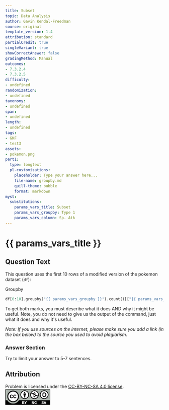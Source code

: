 ```yaml
---
title: Subset
topic: Data Analysis
author: Gavin Kendal-Freedman
source: original
template_version: 1.4
attribution: standard
partialCredit: true
singleVariant: true
showCorrectAnswer: false
gradingMethod: Manual
outcomes:
- 7.3.2.4
- 7.3.2.5
difficulty:
- undefined
randomization:
- undefined
taxonomy:
- undefined
span:
- undefined
length:
- undefined
tags:
- GKF
- test3
assets:
- pokemon.png
part1:
  type: longtext
  pl-customizations:
    placeholder: Type your answer here...
    file-name: groupby.md
    quill-theme: bubble
    format: markdown
myst:
  substitutions:
    params_vars_title: Subset
    params_vars_groupby: Type 1
    params_vars_column: Sp. Atk
---
```

# {{ params_vars_title }}

## Question Text

This question uses the first 10 rows of a modified version of the pokemon dataset (`df`):

<pl-figure file-name="pokemon.png" directory="clientFilesQuestion"></pl-figure>

<div class="card my-2">
<div class="card-header">Groupby</div>
<div class="card-body">

```python
df[0:10].groupby("{{ params_vars_groupby }}").count()[["{{ params_vars_column }}"]]
```

To get both marks, you must describe what it does AND why it might be useful.
Note, you do not need to give us the output of the command, just what it does and why it's useful.

*Note: If you use sources on the internet, please make sure you add a link (in the box below) to the source you used to avoid plagiarism.*

</div>
</div>

### Answer Section

Try to limit your answer to 5-7 sentences.

## Attribution

Problem is licensed under the [CC-BY-NC-SA 4.0 license](https://creativecommons.org/licenses/by-nc-sa/4.0/).<br> ![The Creative Commons 4.0 license requiring attribution-BY, non-commercial-NC, and share-alike-SA license.](https://raw.githubusercontent.com/firasm/bits/master/by-nc-sa.png)